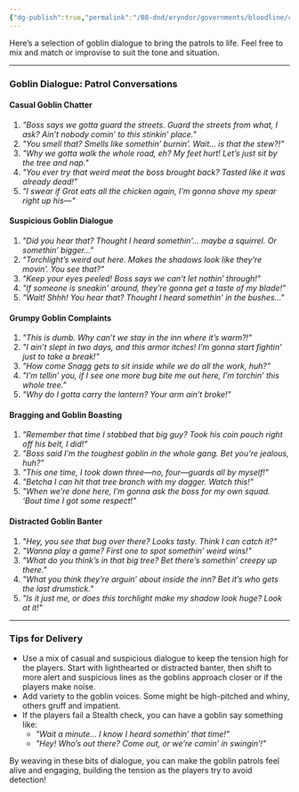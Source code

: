 ```yaml
---
{"dg-publish":true,"permalink":"/08-dnd/eryndor/governments/bloodline/cities-and-towns/charhollow/goblin-potential-dialog/"}
---
```


Here’s a selection of goblin dialogue to bring the patrols to life. Feel free to mix and match or improvise to suit the tone and situation.

---

### **Goblin Dialogue: Patrol Conversations**

#### **Casual Goblin Chatter**

1. _"Boss says we gotta guard the streets. Guard the streets from _what_, I ask? Ain’t nobody comin’ to this stinkin’ place."_
2. _"You smell that? Smells like somethin’ burnin’. Wait… is that the stew?!"_
3. _"Why we gotta walk the whole road, eh? My feet hurt! Let’s just sit by the tree and nap."_
4. _"You ever try that weird meat the boss brought back? Tasted like it was already dead!"_
5. _"I swear if Grot eats all the chicken again, I’m gonna shove my spear right up his—"_

#### **Suspicious Goblin Dialogue**

1. _"Did you hear that? Thought I heard somethin'... maybe a squirrel. Or somethin’ bigger..."_
2. _"Torchlight’s weird out here. Makes the shadows look like they’re movin’. You see that?"_
3. _"Keep your eyes peeled! Boss says we can’t let nothin’ through!"_
4. _"If someone _is_ sneakin' around, they’re gonna get a taste of my blade!"_
5. _"Wait! Shhh! You hear that? Thought I heard somethin' in the bushes..."_

#### **Grumpy Goblin Complaints**

1. _"This is dumb. Why can’t we stay in the inn where it’s warm?!"_
2. _"I ain’t slept in two days, and this armor itches! I’m gonna start fightin’ just to take a break!"_
3. _"How come Snagg gets to sit inside while we do all the work, huh?"_
4. _"I’m tellin’ you, if I see one more bug bite me out here, I’m torchin’ this whole tree."_
5. _"Why do I gotta carry the lantern? Your arm ain’t broke!"_

#### **Bragging and Goblin Boasting**

1. _"Remember that time I stabbed that big guy? Took his coin pouch right off his belt, I did!"_
2. _"Boss said I’m the toughest goblin in the whole gang. Bet you’re jealous, huh?"_
3. _"This one time, I took down three—no, _four_—guards all by myself!"_
4. _"Betcha I can hit that tree branch with my dagger. Watch this!"_
5. _"When we’re done here, I’m gonna ask the boss for my own squad. ‘Bout time I got some respect!"_

#### **Distracted Goblin Banter**

1. _"Hey, you see that bug over there? Looks tasty. Think I can catch it?"_
2. _"Wanna play a game? First one to spot somethin’ weird wins!"_
3. _"What do you think’s in that big tree? Bet there’s somethin’ creepy up there."_
4. _"What you think they’re arguin’ about inside the inn? Bet it’s who gets the last drumstick."_
5. _"Is it just me, or does this torchlight make my shadow look _huge_? Look at it!"_

---

### **Tips for Delivery**

- Use a mix of casual and suspicious dialogue to keep the tension high for the players. Start with lighthearted or distracted banter, then shift to more alert and suspicious lines as the goblins approach closer or if the players make noise.
- Add variety to the goblin voices. Some might be high-pitched and whiny, others gruff and impatient.
- If the players fail a Stealth check, you can have a goblin say something like:
    - _"Wait a minute... I _know_ I heard somethin’ that time!"_
    - _"Hey! Who’s out there? Come out, or we’re comin’ in swingin’!"_

By weaving in these bits of dialogue, you can make the goblin patrols feel alive and engaging, building the tension as the players try to avoid detection!